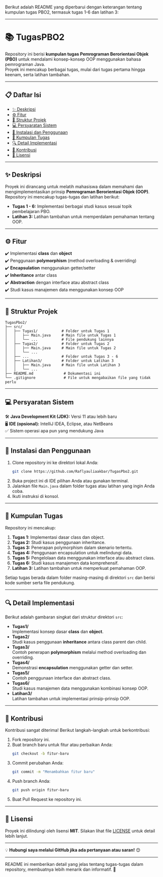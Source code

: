 Berikut adalah README yang diperbarui dengan keterangan tentang kumpulan tugas PBO2, termasuk tugas 1-6 dan latihan 3:  

---

# 📚 TugasPBO2  

Repository ini berisi **kumpulan tugas Pemrograman Berorientasi Objek (PBO)** untuk mendalami konsep-konsep OOP menggunakan bahasa pemrograman Java.  
Proyek ini mencakup berbagai tugas, mulai dari tugas pertama hingga keenam, serta latihan tambahan.  

---

## 📋 Daftar Isi  

- [✨ Deskripsi](#-deskripsi)  
- [⚙️ Fitur](#️-fitur)  
- [📂 Struktur Projek](#-struktur-projek)  
- [💻 Persyaratan Sistem](#-persyaratan-sistem)  
- [🚀 Instalasi dan Penggunaan](#-instalasi-dan-penggunaan)  
- [📘 Kumpulan Tugas](#-kumpulan-tugas)  
- [🔍 Detail Implementasi](#-detail-implementasi)  
- [🤝 Kontribusi](#-kontribusi)  
- [📜 Lisensi](#-lisensi)  

---

## ✨ Deskripsi  

Proyek ini dirancang untuk melatih mahasiswa dalam memahami dan mengimplementasikan prinsip **Pemrograman Berorientasi Objek (OOP)**. Repository ini mencakup tugas-tugas dan latihan berikut:  
- **Tugas 1 - 6:** Implementasi berbagai studi kasus sesuai topik pembelajaran PBO.  
- **Latihan 3:** Latihan tambahan untuk memperdalam pemahaman tentang OOP.  

---

## ⚙️ Fitur  

✔️ Implementasi **class** dan **object**  
✔️ Penggunaan **polymorphism** (method overloading & overriding)  
✔️ **Encapsulation** menggunakan getter/setter  
✔️ **Inheritance** antar class  
✔️ **Abstraction** dengan interface atau abstract class  
✔️ Studi kasus manajemen data menggunakan konsep OOP  

---

## 📂 Struktur Projek  

```
TugasPbo2/
├── src/
│   ├── Tugas1/           # Folder untuk Tugas 1
│   │   ├── Main.java     # Main file untuk Tugas 1
│   │   └── ...           # File pendukung lainnya
│   ├── Tugas2/           # Folder untuk Tugas 2
│   │   ├── Main.java     # Main file untuk Tugas 2
│   │   └── ...
│   ├── ...               # Folder untuk Tugas 3 - 6
│   ├── Latihan3/         # Folder untuk Latihan 3
│   │   ├── Main.java     # Main file untuk Latihan 3
│   │   └── ...
├── README.md              # Dokumentasi ini
└── .gitignore             # File untuk mengabaikan file yang tidak perlu
```

---

## 💻 Persyaratan Sistem  

🛠 **Java Development Kit (JDK):** Versi 11 atau lebih baru  
🖥 **IDE (opsional):** IntelliJ IDEA, Eclipse, atau NetBeans  
✅ Sistem operasi apa pun yang mendukung Java  

---

## 🚀 Instalasi dan Penggunaan  

1. Clone repository ini ke direktori lokal Anda:  
   ```bash
   git clone https://github.com/Raflyauliaakbar/TugasPbo2.git
   ```
2. Buka project ini di IDE pilihan Anda atau gunakan terminal.  
3. Jalankan file `Main.java` dalam folder tugas atau latihan yang ingin Anda coba.  
4. Ikuti instruksi di konsol.  

---

## 📘 Kumpulan Tugas  

Repository ini mencakup:  

1. **Tugas 1:** Implementasi dasar class dan object.  
2. **Tugas 2:** Studi kasus penggunaan inheritance.  
3. **Tugas 3:** Penerapan polymorphism dalam skenario tertentu.  
4. **Tugas 4:** Penggunaan encapsulation untuk melindungi data.  
5. **Tugas 5:** Pengelolaan data menggunakan interface atau abstract class.  
6. **Tugas 6:** Studi kasus manajemen data komprehensif.  
7. **Latihan 3:** Latihan tambahan untuk memperkuat pemahaman OOP.  

Setiap tugas berada dalam folder masing-masing di direktori `src` dan berisi kode sumber serta file pendukung.  

---

## 🔍 Detail Implementasi  

Berikut adalah gambaran singkat dari struktur direktori `src`:  

- **Tugas1/**  
  Implementasi konsep dasar **class** dan **object**.  
- **Tugas2/**  
  Studi kasus penggunaan **inheritance** antara class parent dan child.  
- **Tugas3/**  
  Contoh penerapan **polymorphism** melalui method overloading dan overriding.  
- **Tugas4/**  
  Demonstrasi **encapsulation** menggunakan getter dan setter.  
- **Tugas5/**  
  Contoh penggunaan interface dan abstract class.  
- **Tugas6/**  
  Studi kasus manajemen data menggunakan kombinasi konsep OOP.  
- **Latihan3/**  
  Latihan tambahan untuk implementasi prinsip-prinsip OOP.  

---

## 🤝 Kontribusi  

Kontribusi sangat diterima! Berikut langkah-langkah untuk berkontribusi:  

1. Fork repository ini.  
2. Buat branch baru untuk fitur atau perbaikan Anda:  
   ```bash
   git checkout -b fitur-baru
   ```
3. Commit perubahan Anda:  
   ```bash
   git commit -m "Menambahkan fitur baru"
   ```
4. Push branch Anda:  
   ```bash
   git push origin fitur-baru
   ```
5. Buat Pull Request ke repository ini.  

---

## 📜 Lisensi  

Proyek ini dilindungi oleh lisensi **MIT**. Silakan lihat file [LICENSE](LICENSE) untuk detail lebih lanjut.  

---

💡 **Hubungi saya melalui GitHub jika ada pertanyaan atau saran!** 😊  

--- 

README ini memberikan detail yang jelas tentang tugas-tugas dalam repository, membuatnya lebih menarik dan informatif. 🚀
